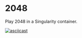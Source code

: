 # 2048
Play 2048 in a Singularity container.

[![asciicast](https://asciinema.org/a/243303.svg)](https://asciinema.org/a/243303)
